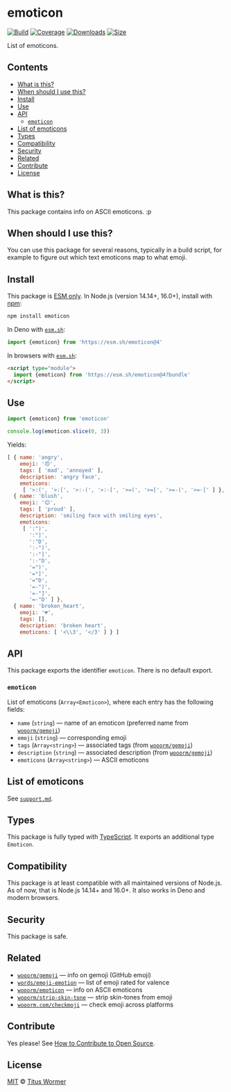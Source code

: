 # emoticon

[![Build][build-badge]][build]
[![Coverage][coverage-badge]][coverage]
[![Downloads][downloads-badge]][downloads]
[![Size][size-badge]][size]

List of emoticons.

## Contents

*   [What is this?](#what-is-this)
*   [When should I use this?](#when-should-i-use-this)
*   [Install](#install)
*   [Use](#use)
*   [API](#api)
    *   [`emoticon`](#emoticon-1)
*   [List of emoticons](#list-of-emoticons)
*   [Types](#types)
*   [Compatibility](#compatibility)
*   [Security](#security)
*   [Related](#related)
*   [Contribute](#contribute)
*   [License](#license)

## What is this?

This package contains info on ASCII emoticons.
:p

## When should I use this?

You can use this package for several reasons, typically in a build script,
for example to figure out which text emoticons map to what emoji.

## Install

This package is [ESM only][esm].
In Node.js (version 14.14+, 16.0+), install with [npm][]:

```sh
npm install emoticon
```

In Deno with [`esm.sh`][esmsh]:

```js
import {emoticon} from 'https://esm.sh/emoticon@4'
```

In browsers with [`esm.sh`][esmsh]:

```html
<script type="module">
  import {emoticon} from 'https://esm.sh/emoticon@4?bundle'
</script>
```

## Use

```js
import {emoticon} from 'emoticon'

console.log(emoticon.slice(0, 3))
```

Yields:

```js
[ { name: 'angry',
    emoji: '😠',
    tags: [ 'mad', 'annoyed' ],
    description: 'angry face',
    emoticons:
     [ '>:(', '>:[', '>:-(', '>:-[', '>=(', '>=[', '>=-(', '>=-[' ] },
  { name: 'blush',
    emoji: '😊',
    tags: [ 'proud' ],
    description: 'smiling face with smiling eyes',
    emoticons:
     [ ':")',
       ':"]',
       ':"D',
       ':-")',
       ':-"]',
       ':-"D',
       '=")',
       '="]',
       '="D',
       '=-")',
       '=-"]',
       '=-"D' ] },
  { name: 'broken_heart',
    emoji: '💔',
    tags: [],
    description: 'broken heart',
    emoticons: [ '<\\3', '</3' ] } ]
```

## API

This package exports the identifier `emoticon`.
There is no default export.

### `emoticon`

List of emoticons (`Array<Emoticon>`), where each entry has the following
fields:

*   `name` (`string`)
    — name of an emoticon (preferred name from [`wooorm/gemoji`][gemoji])
*   `emoji` (`string`)
    — corresponding emoji
*   `tags` (`Array<string>`)
    — associated tags (from [`wooorm/gemoji`][gemoji])
*   `description` (`string`)
    — associated description (from [`wooorm/gemoji`][gemoji])
*   `emoticons` (`Array<string>`)
    — ASCII emoticons

## List of emoticons

See [`support.md`][support].

## Types

This package is fully typed with [TypeScript][].
It exports an additional type `Emoticon`.

## Compatibility

This package is at least compatible with all maintained versions of Node.js.
As of now, that is Node.js 14.14+ and 16.0+.
It also works in Deno and modern browsers.

## Security

This package is safe.

## Related

*   [`wooorm/gemoji`][gemoji]
    — info on gemoji (GitHub emoji)
*   [`words/emoji-emotion`](https://github.com/words/emoji-emotion)
    — list of emoji rated for valence
*   [`wooorm/emoticon`](https://github.com/wooorm/emoticon)
    — info on ASCII emoticons
*   [`wooorm/strip-skin-tone`](https://github.com/wooorm/strip-skin-tone)
    — strip skin-tones from emoji
*   [`wooorm.com/checkmoji`](https://wooorm.com/checkmoji/)
    — check emoji across platforms

## Contribute

Yes please!
See [How to Contribute to Open Source][contribute].

## License

[MIT][license] © [Titus Wormer][author]

<!-- Definitions -->

[build-badge]: https://github.com/wooorm/emoticon/workflows/main/badge.svg

[build]: https://github.com/wooorm/emoticon/actions

[coverage-badge]: https://img.shields.io/codecov/c/github/wooorm/emoticon.svg

[coverage]: https://codecov.io/github/wooorm/emoticon

[downloads-badge]: https://img.shields.io/npm/dm/emoticon.svg

[downloads]: https://www.npmjs.com/package/emoticon

[size-badge]: https://img.shields.io/bundlephobia/minzip/emoticon.svg

[size]: https://bundlephobia.com/result?p=emoticon

[npm]: https://docs.npmjs.com/cli/install

[esmsh]: https://esm.sh

[license]: license

[author]: https://wooorm.com

[esm]: https://gist.github.com/sindresorhus/a39789f98801d908bbc7ff3ecc99d99c

[typescript]: https://www.typescriptlang.org

[contribute]: https://opensource.guide/how-to-contribute/

[support]: support.md

[gemoji]: https://github.com/wooorm/gemoji
